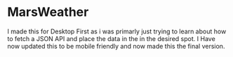 # MarsWeather
I made this for Desktop First as i was primarly just trying to learn about how to fetch a JSON API and place the data in the in the desired spot.
I Have now updated this to be mobile friendly and now made this the final version.
